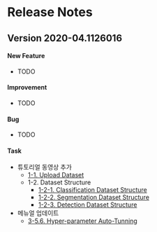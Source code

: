 # Release Notes

## Version 2020-04.1126016

#### New Feature

- TODO

#### Improvement

- TODO

#### Bug

- TODO

#### Task

- 튜토리얼 동영상 추가
  - [1-1. Upload Dataset](https://www.youtube.com/watch?v=Lq3aRIJWJzU)  
  - 1-2. Dataset Structure
    - [1-2-1. Classification Dataset Structure](https://www.youtube.com/watch?v=C_kyji4VdFY)
    - [1-2-2. Segmentation Dataset Structure](https://www.youtube.com/watch?v=1alhmYLbJVM)
    - [1-2-3. Detection Dataset Structure](https://www.youtube.com/watch?v=fnlcc8pNpFY)
- 메뉴얼 업데이트
  - [3-5.6. Hyper-parameter Auto-Tunning](https://deepphi.github.io/manual/chapter3/3-5.성능_고도화.html#6-hyper-parameter-auto-tunning)